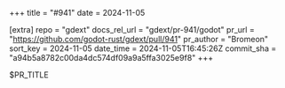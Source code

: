 +++
title = "#941"
date = 2024-11-05

[extra]
repo = "gdext"
docs_rel_url = "gdext/pr-941/godot"
pr_url = "https://github.com/godot-rust/gdext/pull/941"
pr_author = "Bromeon"
sort_key = 2024-11-05
date_time = 2024-11-05T16:45:26Z
commit_sha = "a94b5a8782c00da4dc574df09a9a5ffa3025e9f8"
+++

$PR_TITLE
